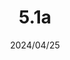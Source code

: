 ---
layout: gold_efficiency

title: 5.1a
date: 2024/04/25
description: Wild Rift Gold Efficiency of 5.1a
image: /assets/favicon512x512.png

permalink: /5.1a/

data_refer_url: https://wildrift.leagueoflegends.com/en-us/news/game-updates/wild-rift-patch-notes-5-1a/#items
data_refer_text: 5.1a

items: items_5_1a
stats: stats_5_1a

patch_note:
    statuses:
        buffed: "FORCE OF NATURE,RUIN - BLADE OF THE RUINED KING,THORNMAIL"
        adjusted: "RUIN - INFINITY EDGE,RUIN - RABADON’S DEATHCAP"
        nerfed: "LIGHT - YOUMUU’S GHOSTBLADE"
        new: ""
    excludes: "Light - Youmuu's Ghostblade"
    compare_statuses: "buffed,adjusted,nerfed"
    compare_items: items_5_1
    compare_stats: stats_5_1
    item_prefix: 5.1
---